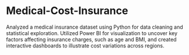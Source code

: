 # Medical-Cost-Insurance
Analyzed a medical insurance dataset using Python for data cleaning and statistical exploration. Utilized Power BI for visualization to uncover key factors affecting insurance charges, such as age and BMI, and created interactive dashboards to illustrate cost variations across regions.
